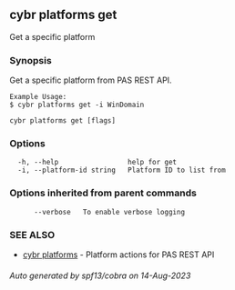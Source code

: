 ## cybr platforms get

Get a specific platform

### Synopsis

Get a specific platform from PAS REST API.
	
	Example Usage:
	$ cybr platforms get -i WinDomain

```
cybr platforms get [flags]
```

### Options

```
  -h, --help                 help for get
  -i, --platform-id string   Platform ID to list from
```

### Options inherited from parent commands

```
      --verbose   To enable verbose logging
```

### SEE ALSO

* [cybr platforms](cybr_platforms.md)	 - Platform actions for PAS REST API

###### Auto generated by spf13/cobra on 14-Aug-2023
